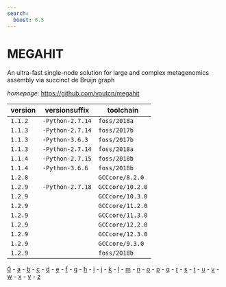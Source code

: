 ```yaml
---
search:
  boost: 0.5
---
```

# MEGAHIT

An ultra-fast single-node solution for large and complex  metagenomics assembly via succinct de Bruijn graph

*homepage*: <https://github.com/voutcn/megahit>

version | versionsuffix | toolchain
--------|---------------|----------
``1.1.2`` | ``-Python-2.7.14`` | ``foss/2018a``
``1.1.3`` | ``-Python-2.7.14`` | ``foss/2017b``
``1.1.3`` | ``-Python-3.6.3`` | ``foss/2017b``
``1.1.3`` | ``-Python-2.7.14`` | ``foss/2018a``
``1.1.4`` | ``-Python-2.7.15`` | ``foss/2018b``
``1.1.4`` | ``-Python-3.6.6`` | ``foss/2018b``
``1.2.8`` |  | ``GCCcore/8.2.0``
``1.2.9`` | ``-Python-2.7.18`` | ``GCCcore/10.2.0``
``1.2.9`` |  | ``GCCcore/10.3.0``
``1.2.9`` |  | ``GCCcore/11.2.0``
``1.2.9`` |  | ``GCCcore/11.3.0``
``1.2.9`` |  | ``GCCcore/12.2.0``
``1.2.9`` |  | ``GCCcore/12.3.0``
``1.2.9`` |  | ``GCCcore/9.3.0``
``1.2.9`` |  | ``foss/2018b``

[0](../0/index.md) - [a](../a/index.md) - [b](../b/index.md) - [c](../c/index.md) - [d](../d/index.md) - [e](../e/index.md) - [f](../f/index.md) - [g](../g/index.md) - [h](../h/index.md) - [i](../i/index.md) - [j](../j/index.md) - [k](../k/index.md) - [l](../l/index.md) - [m](../m/index.md) - [n](../n/index.md) - [o](../o/index.md) - [p](../p/index.md) - [q](../q/index.md) - [r](../r/index.md) - [s](../s/index.md) - [t](../t/index.md) - [u](../u/index.md) - [v](../v/index.md) - [w](../w/index.md) - [x](../x/index.md) - [y](../y/index.md) - [z](../z/index.md)

